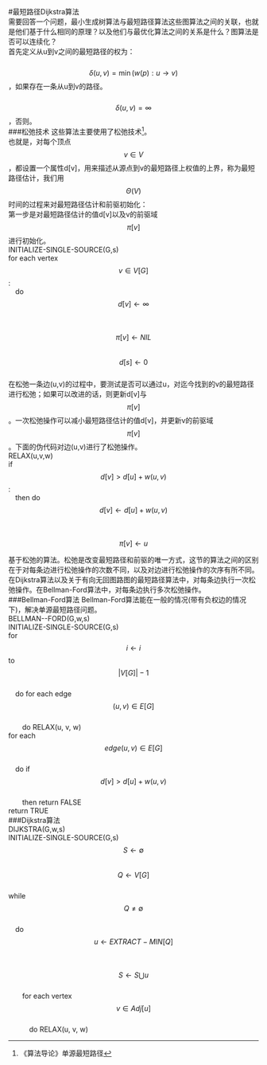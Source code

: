 #最短路径Dijkstra算法  
需要回答一个问题，最小生成树算法与最短路径算法这些图算法之间的关联，也就是他们基于什么相同的原理？以及他们与最优化算法之间的关系是什么？图算法是否可以连续化？  
首先定义从u到v之间的最短路径的权为：  
&emsp;&emsp; $$\delta(u,v) = \min(w(p):u\to v)$$，如果存在一条从u到v的路径。  
&emsp;&emsp; $$\delta(u,v) = \infty$$，否则。  
###松弛技术
这些算法主要使用了松弛技术[^1]。  
也就是，对每个顶点$$v \in V$$，都设置一个属性d\[v\]，用来描述从源点到v的最短路径上权值的上界，称为最短路径估计，我们用$$\Theta(V)$$时间的过程来对最短路径估计和前驱初始化：  
第一步是对最短路径估计的值d[v]以及v的前驱域$$\pi[v]$$进行初始化。    
INITIALIZE-SINGLE-SOURCE(G,s)   
for each vertex $$v \in V[G]$$:   
&emsp;do $$d[v] \gets \infty $$   
&emsp;&emsp; $$\pi[v] \gets NIL$$       
$$d[s] \gets 0$$     
在松弛一条边(u,v)的过程中，要测试是否可以通过u，对迄今找到的v的最短路径进行松弛；如果可以改进的话，则更新d[v]与$$\pi[v]$$。一次松弛操作可以减小最短路径估计的值d[v]，并更新v的前驱域$$\pi[v]$$。下面的伪代码对边(u,v)进行了松弛操作。    
RELAX(u,v,w)   
if $$d[v] > d[u]+ w(u,v)$$:   
&emsp;then do $$d[v] \gets d[u] + w(u,v)$$   
&emsp;&emsp; $$\pi[v] \gets u$$       

基于松弛的算法。松弛是改变最短路径和前驱的唯一方式，这节的算法之间的区别在于对每条边进行松弛操作的次数不同，以及对边进行松弛操作的次序有所不同。在Dijkstra算法以及关于有向无回图路图的最短路径算法中，对每条边执行一次松弛操作。在Bellman-Ford算法中，对每条边执行多次松弛操作。  
###Bellman-Ford算法
Bellman-Ford算法能在一般的情况(带有负权边的情况下)，解决单源最短路径问题。  
BELLMAN--FORD(G,w,s)    
INITIALIZE-SINGLE-SOURCE(G,s)    
for $$i \gets i$$ to $$|V[G]|-1$$    
&emsp;do for each edge $$(u,v) \in E[G]$$    
&emsp;&emsp;do RELAX(u, v, w)     
for each $$edge(u,v)\in E[G]$$    
&emsp;do if $$d[v] > d[u] + w(u,v)$$    
&emsp;&emsp;then return FALSE    
return TRUE  
###Dijkstra算法   
DIJKSTRA(G,w,s)    
INITIALIZE-SINGLE-SOURCE(G,s)      
$$S\gets \emptyset$$    
$$Q\gets V[G]$$   
while $$Q\ne \emptyset$$      
&emsp;do $$u \gets EXTRACT-MIN[Q]$$       
&emsp;&emsp;$$S \gets S \bigcup u$$         
&emsp;&emsp;for each vertex$$v\in Adj[u]$$    
&emsp;&emsp;&emsp;do RELAX(u, v, w)      

[^1]: 《算法导论》单源最短路径  